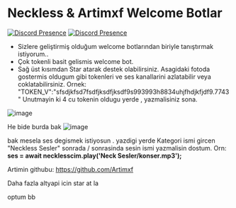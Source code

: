# Neckless & Artimxf Welcome Botlar
[![Discord Presence](https://lanyard.cnrad.dev/api/1052616295822151790)](https://discord.com/users/1052616295822151790)
[![Discord Presence](https://lanyard.cnrad.dev/api/411859331324051466)](https://discord.com/users/411859331324051466)
- Sizlere geliştirmiş olduğum welcome botlarından biriyle tanıştırmak istiyorum.. 
- Çok tokenli basit gelismis welcome bot.
- Sağ üst kısımdan Star atarak destek olabilirsiniz.
Asagidaki fotoda gostermis oldugum gibi tokenleri ve ses kanallarini azlatabilir veya coklatabilirsiniz.
Ornek: "TOKEN_V":"sfsdjkfsd7fsdfjksdfjksdf9s993993h8834uhjfhdjkfjdf9.7743"
Unutmayin ki 4 cu tokenin oldugu yerde , yazmalisiniz sona.

![image](https://media.discordapp.net/attachments/975137206366785617/987367044515254284/unknown.png)

He bide burda bak
![image](https://media.discordapp.net/attachments/975137206366785617/987368060430192690/unknown.png)

bak mesela ses degismek istiyosun . yazdigi yerde Kategori ismi gircen "Neckless Sesler" sonrada / sonrasinda sesin ismi yazmalisin dostum. Orn: **ses = await necklesscim.play('Neck Sesler/konser.mp3');**

Artimin githubu: https://github.com/Artimxf

Daha fazla altyapi icin star at la

optum bb
